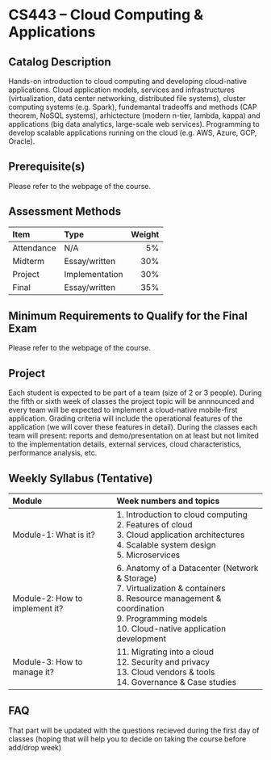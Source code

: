 # CS443 – Cloud Computing &amp; Applications

## Catalog Description
Hands-on introduction to cloud computing and developing cloud-native applications. Cloud application models, services and infrastructures (virtualization, data center networking, distributed file systems), cluster computing systems (e.g. Spark), fundemantal tradeoffs and methods (CAP theorem, NoSQL systems), arhictecture (modern n-tier, lambda, kappa) and applications (big data analytics, large-scale web services). Programming to develop scalable applications running on the cloud (e.g. AWS, Azure, GCP, Oracle).

## Prerequisite(s)
Please refer to the webpage of the course.

## Assessment Methods

| Item      | Type          | Weight  |
|:--------- |:------------- | -------:|
| Attendance| N/A           | 5%      |
| Midterm   | Essay/written | 30%     |
| Project   | Implementation| 30%     |
| Final     | Essay/written | 35%     |

## Minimum Requirements to Qualify for the Final Exam
Please refer to the webpage of the course.

## Project
Each student is expected to be part of a team (size of 2 or 3 people). During the fifth or sixth week of classes the project topic will be annnounced and every team will be expected to implement a cloud-native mobile-first application. Grading criteria will include the operational features of the application (we will cover these features in detail). During the classes each team will present: reports and demo/presentation on at least but not limited to the implementation details, external services, cloud characteristics, performance analysis, etc.

## Weekly Syllabus (Tentative)

| Module | Week numbers and topics |
|:-------|:------|
| Module-1: What is it? | 1. Introduction to cloud computing </br> 2. Features of cloud </br> 3. Cloud application architectures </br> 4. Scalable system design </br> 5. Microservices |
| Module-2: How to implement it? | 6. Anatomy of a Datacenter (Network & Storage) </br> 7. Virtualization & containers </br> 8. Resource management & coordination </br> 9. Programming models </br> 10. Cloud-native application development |
| Module-3: How to manage it? | 11. Migrating into a cloud </br> 12. Security and privacy <br/> 13. Cloud vendors & tools </br> 14. Governance & Case studies |

## FAQ
That part will be updated with the questions recieved during the first day of classes (hoping that will help you to decide on taking the course before add/drop week) 
